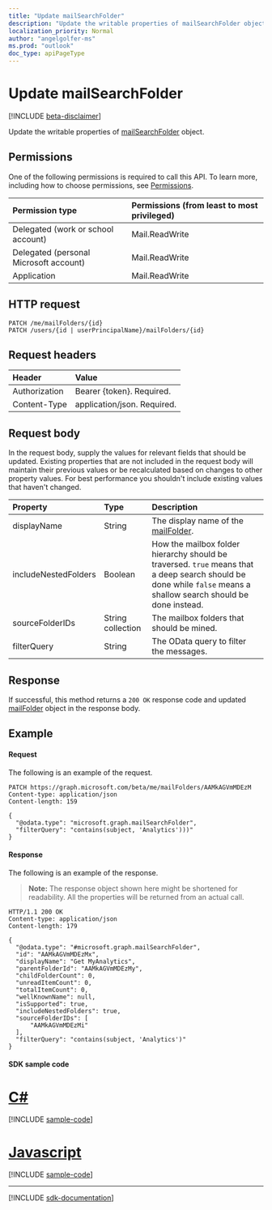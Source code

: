 ```yaml
---
title: "Update mailSearchFolder"
description: "Update the writable properties of mailSearchFolder object."
localization_priority: Normal
author: "angelgolfer-ms"
ms.prod: "outlook"
doc_type: apiPageType
---
```


# Update mailSearchFolder

[!INCLUDE [beta-disclaimer](../../includes/beta-disclaimer.md)]

Update the writable properties of [mailSearchFolder](../resources/mailsearchfolder.md) object.

## Permissions
One of the following permissions is required to call this API. To learn more, including how to choose permissions, see [Permissions](/graph/permissions-reference).

|Permission type      | Permissions (from least to most privileged)              |
|:--------------------|:---------------------------------------------------------|
|Delegated (work or school account) | Mail.ReadWrite    |
|Delegated (personal Microsoft account) | Mail.ReadWrite    |
|Application | Mail.ReadWrite |

## HTTP request
<!-- { "blockType": "ignored" } -->
```http
PATCH /me/mailFolders/{id}
PATCH /users/{id | userPrincipalName}/mailFolders/{id}
```

## Request headers
| Header       | Value |
|:---------------|:--------|
| Authorization  | Bearer {token}. Required.  |
| Content-Type  | application/json. Required.  |

## Request body
In the request body, supply the values for relevant fields that should be updated. Existing properties that are not included in the request body will maintain their previous values or be recalculated based on changes to other property values. For best performance you shouldn't include existing values that haven't changed.

| Property	   | Type	|Description|
|:---------------|:--------|:----------|
| displayName | String | The display name of the [mailFolder](../resources/mailfolder.md).|
| includeNestedFolders | Boolean | How the mailbox folder hierarchy should be traversed. `true` means that a deep search should be done while `false` means a shallow search should be done instead. |
| sourceFolderIDs | String collection | The mailbox folders that should be mined. |
| filterQuery | String | The OData query to filter the messages. |

## Response
If successful, this method returns a `200 OK` response code and updated [mailFolder](../resources/mailfolder.md) object in the response body.

## Example
#### Request
The following is an example of the request.
<!-- {
  "blockType": "request",
  "name": "update_mailsearchfolder"
}-->
```http
PATCH https://graph.microsoft.com/beta/me/mailFolders/AAMkAGVmMDEzM
Content-type: application/json
Content-length: 159

{
  "@odata.type": "microsoft.graph.mailSearchFolder",
  "filterQuery": "contains(subject, 'Analytics')))"
}
```

#### Response
The following is an example of the response.
>**Note:** The response object shown here might be shortened for readability. All the properties will be returned from an actual call.
<!-- {
  "blockType": "response",
  "truncated": true,
  "@odata.type": "microsoft.graph.mailSearchFolder"
} -->
```http
HTTP/1.1 200 OK
Content-type: application/json
Content-length: 179

{
  "@odata.type": "#microsoft.graph.mailSearchFolder",
  "id": "AAMkAGVmMDEzMx",
  "displayName": "Get MyAnalytics",
  "parentFolderId": "AAMkAGVmMDEzMy",
  "childFolderCount": 0,
  "unreadItemCount": 0,
  "totalItemCount": 0,
  "wellKnownName": null,
  "isSupported": true,
  "includeNestedFolders": true,
  "sourceFolderIDs": [
      "AAMkAGVmMDEzMi"
  ],
  "filterQuery": "contains(subject, 'Analytics')"
}
```
#### SDK sample code
# [C#](#tab/cs)
[!INCLUDE [sample-code](../includes/update_mailsearchfolder-Cs-snippets.md)]

# [Javascript](#tab/javascript)
[!INCLUDE [sample-code](../includes/update_mailsearchfolder-Javascript-snippets.md)]

---

[!INCLUDE [sdk-documentation](../includes/snippets_sdk_documentation_link.md)]

<!-- uuid: 8fcb5dbc-d5aa-4681-8e31-b001d5168d79
2015-10-25 14:57:30 UTC -->
<!--
{
  "type": "#page.annotation",
  "description": "Update mailSearchFolder",
  "keywords": "",
  "section": "documentation",
  "tocPath": "",
  "suppressions": [
    "Error: /api-reference/beta/api/mailsearchfolder-update.md:\r\n      BookmarkMissing: '[#tab/cs](C#)'. Did you mean: #c (score: 5)",
    "Error: /api-reference/beta/api/mailsearchfolder-update.md:\r\n      BookmarkMissing: '[#tab/javascript](Javascript)'. Did you mean: #javascript (score: 4)"
  ]
}
-->
